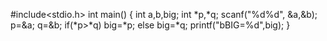 #include<stdio.h>
int main()
{
	int a,b,big;
	int *p,*q;
	scanf("%d%d", &a,&b);
	p=&a;
	q=&b;
	if(*p>*q)
	big=*p;
	else
	big=*q;
	printf("bBIG=%d",big);
}
